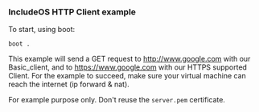 ### IncludeOS HTTP Client example

To start, using boot:
```
boot .
```

This example will send a GET request to http://www.google.com with our Basic_client, and to https://www.google.com with our HTTPS supported Client.
For the example to succeed, make sure your virtual machine can reach the internet (ip forward & nat).

For example purpose only. Don't reuse the `server.pem` certificate.
